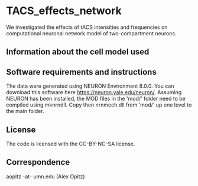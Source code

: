 # TACS_effects_network
We investigated the effects of tACS intensities and frequencies on computational neuronal network model of two-compartment neurons.

## Information about the cell model used

## Software requirements and instructions
The data were generated using NEURON Environment 8.0.0. You can download this software here https://neuron.yale.edu/neuron/. 
Assuming NEURON has been installed, the MOD files in the 'mod/' folder need to be compiled using mknrndll. Copy then nrnmech.dll from 'mod/' up one level to the main folder.

## License
The code is licensed with the CC-BY-NC-SA license.

## Correspondence
aopitz -at- umn.edu (Alex Opitz)
